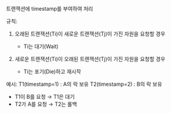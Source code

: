 트랜잭션에 timestamp를 부여하여 처리

규칙:
1) 오래된 트랜잭션(Ti)이 새로운 트랜잭션(Tj)이 가진 자원을 요청할 경우
   - Ti는 대기(Wait)

2) 새로운 트랜잭션(Ti)이 오래된 트랜잭션(Tj)이 가진 자원을 요청할 경우
   - Ti는 포기(Die)하고 재시작

예시:
T1(timestamp=1) : A의 락 보유
T2(timestamp=2) : B의 락 보유
- T1이 B를 요청 → T1은 대기
- T2가 A를 요청 → T2는 롤백